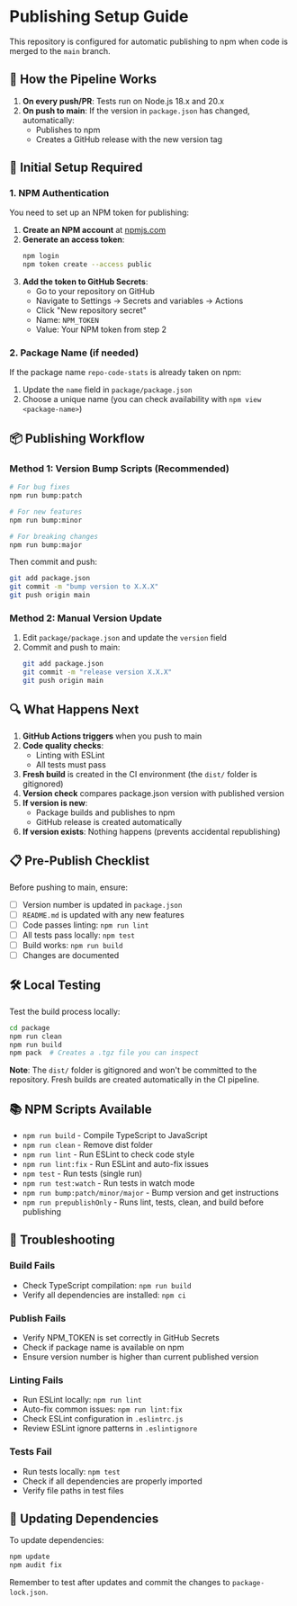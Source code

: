 # Publishing Setup Guide

This repository is configured for automatic publishing to npm when code is merged to the `main` branch.

## 🚀 How the Pipeline Works

1. **On every push/PR**: Tests run on Node.js 18.x and 20.x
2. **On push to main**: If the version in `package.json` has changed, automatically:
   - Publishes to npm
   - Creates a GitHub release with the new version tag

## 🔧 Initial Setup Required

### 1. NPM Authentication

You need to set up an NPM token for publishing:

1. **Create an NPM account** at [npmjs.com](https://www.npmjs.com)
2. **Generate an access token**:
   ```bash
   npm login
   npm token create --access public
   ```
3. **Add the token to GitHub Secrets**:
   - Go to your repository on GitHub
   - Navigate to Settings → Secrets and variables → Actions
   - Click "New repository secret"
   - Name: `NPM_TOKEN`
   - Value: Your NPM token from step 2

### 2. Package Name (if needed)

If the package name `repo-code-stats` is already taken on npm:

1. Update the `name` field in `package/package.json`
2. Choose a unique name (you can check availability with `npm view <package-name>`)

## 📦 Publishing Workflow

### Method 1: Version Bump Scripts (Recommended)

```bash
# For bug fixes
npm run bump:patch

# For new features
npm run bump:minor

# For breaking changes
npm run bump:major
```

Then commit and push:

```bash
git add package.json
git commit -m "bump version to X.X.X"
git push origin main
```

### Method 2: Manual Version Update

1. Edit `package/package.json` and update the `version` field
2. Commit and push to main:
   ```bash
   git add package.json
   git commit -m "release version X.X.X"
   git push origin main
   ```

## 🔍 What Happens Next

1. **GitHub Actions triggers** when you push to main
2. **Code quality checks**:
   - Linting with ESLint
   - All tests must pass
3. **Fresh build** is created in the CI environment (the `dist/` folder is gitignored)
4. **Version check** compares package.json version with published version
5. **If version is new**:
   - Package builds and publishes to npm
   - GitHub release is created automatically
6. **If version exists**: Nothing happens (prevents accidental republishing)

## 📋 Pre-Publish Checklist

Before pushing to main, ensure:

- [ ] Version number is updated in `package.json`
- [ ] `README.md` is updated with any new features
- [ ] Code passes linting: `npm run lint`
- [ ] All tests pass locally: `npm test`
- [ ] Build works: `npm run build`
- [ ] Changes are documented

## 🛠️ Local Testing

Test the build process locally:

```bash
cd package
npm run clean
npm run build
npm pack  # Creates a .tgz file you can inspect
```

**Note**: The `dist/` folder is gitignored and won't be committed to the repository. Fresh builds are created automatically in the CI pipeline.

## 📚 NPM Scripts Available

- `npm run build` - Compile TypeScript to JavaScript
- `npm run clean` - Remove dist folder
- `npm run lint` - Run ESLint to check code style
- `npm run lint:fix` - Run ESLint and auto-fix issues
- `npm test` - Run tests (single run)
- `npm run test:watch` - Run tests in watch mode
- `npm run bump:patch/minor/major` - Bump version and get instructions
- `npm run prepublishOnly` - Runs lint, tests, clean, and build before publishing

## 🚨 Troubleshooting

### Build Fails

- Check TypeScript compilation: `npm run build`
- Verify all dependencies are installed: `npm ci`

### Publish Fails

- Verify NPM_TOKEN is set correctly in GitHub Secrets
- Check if package name is available on npm
- Ensure version number is higher than current published version

### Linting Fails

- Run ESLint locally: `npm run lint`
- Auto-fix common issues: `npm run lint:fix`
- Check ESLint configuration in `.eslintrc.js`
- Review ESLint ignore patterns in `.eslintignore`

### Tests Fail

- Run tests locally: `npm test`
- Check if all dependencies are properly imported
- Verify file paths in test files

## 🔄 Updating Dependencies

To update dependencies:

```bash
npm update
npm audit fix
```

Remember to test after updates and commit the changes to `package-lock.json`.
